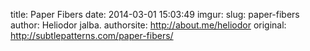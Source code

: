 title: Paper Fibers
date: 2014-03-01 15:03:49
imgur: 
slug: paper-fibers
author: Heliodor jalba.
authorsite: http://about.me/heliodor
original: http://subtlepatterns.com/paper-fibers/
